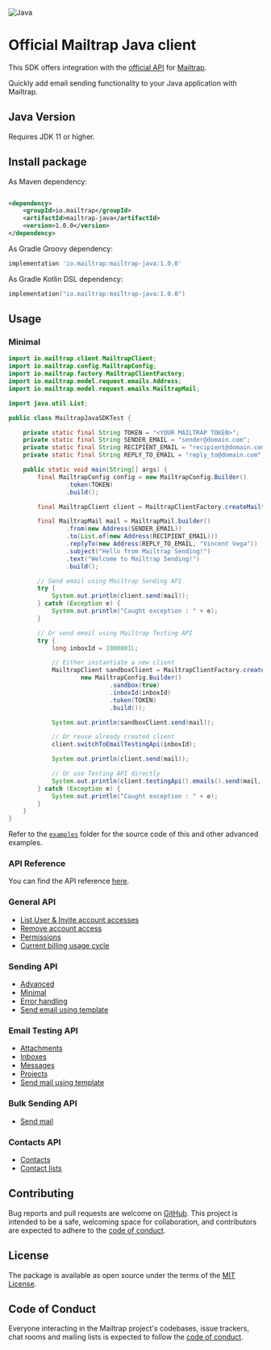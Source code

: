 ![Java](https://badgen.net/badge/icon/Java?icon=java&label=) 

# Official Mailtrap Java client

This SDK offers integration with the [official API](https://api-docs.mailtrap.io/) for [Mailtrap](https://mailtrap.io).

Quickly add email sending functionality to your Java application with Mailtrap.

## Java Version

Requires JDK 11 or higher.

## Install package

As Maven dependency:

```xml

<dependency>
    <groupId>io.mailtrap</groupId>
    <artifactId>mailtrap-java</artifactId>
    <version>1.0.0</version>
</dependency>
```

As Gradle Groovy dependency:

```groovy
implementation 'io.mailtrap:mailtrap-java:1.0.0'
```

As Gradle Kotlin DSL dependency:

```kotlin
implementation("io.mailtrap:mailtrap-java:1.0.0")
```

## Usage

### Minimal

```java
import io.mailtrap.client.MailtrapClient;
import io.mailtrap.config.MailtrapConfig;
import io.mailtrap.factory.MailtrapClientFactory;
import io.mailtrap.model.request.emails.Address;
import io.mailtrap.model.request.emails.MailtrapMail;

import java.util.List;

public class MailtrapJavaSDKTest {

    private static final String TOKEN = "<YOUR MAILTRAP TOKEN>";
    private static final String SENDER_EMAIL = "sender@domain.com";
    private static final String RECIPIENT_EMAIL = "recipient@domain.com";
    private static final String REPLY_TO_EMAIL = "reply_to@domain.com";

    public static void main(String[] args) {
        final MailtrapConfig config = new MailtrapConfig.Builder()
                .token(TOKEN)
                .build();

        final MailtrapClient client = MailtrapClientFactory.createMailtrapClient(config);

        final MailtrapMail mail = MailtrapMail.builder()
                .from(new Address(SENDER_EMAIL))
                .to(List.of(new Address(RECIPIENT_EMAIL)))
                .replyTo(new Address(REPLY_TO_EMAIL, "Vincent Vega"))
                .subject("Hello from Mailtrap Sending!")
                .text("Welcome to Mailtrap Sending!")
                .build();

        // Send email using Mailtrap Sending API
        try {
            System.out.println(client.send(mail));
        } catch (Exception e) {
            System.out.println("Caught exception : " + e);
        }

        // Or send email using Mailtrap Testing API
        try {
            long inboxId = 1000001L;

            // Either instantiate a new client
            MailtrapClient sandboxClient = MailtrapClientFactory.createMailtrapClient(
                    new MailtrapConfig.Builder()
                            .sandbox(true)
                            .inboxId(inboxId)
                            .token(TOKEN)
                            .build());

            System.out.println(sandboxClient.send(mail));

            // Or reuse already created client
            client.switchToEmailTestingApi(inboxId);

            System.out.println(client.send(mail));

            // Or use Testing API directly
            System.out.println(client.testingApi().emails().send(mail, inboxId));
        } catch (Exception e) {
            System.out.println("Caught exception : " + e);
        }
    }
}
```

Refer to the [`examples`](examples) folder for the source code of this and other advanced examples.

### API Reference

You can find the API reference [here](https://railsware.github.io/mailtrap-java/index.html).

### General API

- [List User & Invite account accesses](examples/java/io/mailtrap/examples/general/AccountAccessExample.java)
- [Remove account access](examples/java/io/mailtrap/examples/general/AccountsExample.java)
- [Permissions](examples/java/io/mailtrap/examples/general/PermissionsExample.java)
- [Current billing usage cycle](examples/java/io/mailtrap/examples/general/BillingExample.java)

### Sending API

- [Advanced](examples/java/io/mailtrap/examples/sending/EverythingExample.java)
- [Minimal](examples/java/io/mailtrap/examples/sending/MinimalExample.java)
- [Error handling](examples/java/io/mailtrap/examples/sending/ErrorsExample.java)
- [Send email using template](examples/java/io/mailtrap/examples/sending/TemplateExample.java)

### Email Testing API

- [Attachments](examples/java/io/mailtrap/examples/testing/AttachmentsExample.java)
- [Inboxes](examples/java/io/mailtrap/examples/testing/InboxesExample.java)
- [Messages](examples/java/io/mailtrap/examples/testing/MessagesExample.java)
- [Projects](examples/java/io/mailtrap/examples/testing/ProjectsExample.java)
- [Send mail using template](examples/java/io/mailtrap/examples/testing/EmailExample.java)

### Bulk Sending API

- [Send mail](examples/java/io/mailtrap/examples/bulk/BulkSendExample.java)

### Contacts API

- [Contacts](examples/java/io/mailtrap/examples/contacts/ContactsExample.java)
- [Contact lists](examples/java/io/mailtrap/examples/contactlists/ContactListsExample.java)

## Contributing

Bug reports and pull requests are welcome on [GitHub](https://github.com/railsware/mailtrap-java). This project is intended to be a safe, welcoming space for collaboration, and contributors are expected to adhere to the [code of conduct](CODE_OF_CONDUCT.md).

## License

The package is available as open source under the terms of the [MIT License](https://opensource.org/licenses/MIT).

## Code of Conduct

Everyone interacting in the Mailtrap project's codebases, issue trackers, chat rooms and mailing lists is expected to follow the [code of conduct](CODE_OF_CONDUCT.md).
